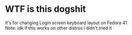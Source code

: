 # WTF is this dogshit
It's for changing Login screen keyboard layout on Fedora 41 <br/>
Note: idk if this works on other distros i didn't tried it
